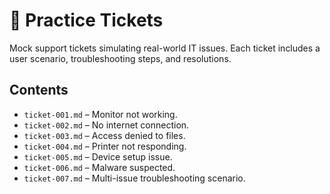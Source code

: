 # 📝 Practice Tickets

Mock support tickets simulating real-world IT issues. Each ticket includes a user scenario, troubleshooting steps, and resolutions.

## Contents

- `ticket-001.md` – Monitor not working.
- `ticket-002.md` – No internet connection.
- `ticket-003.md` – Access denied to files.
- `ticket-004.md` – Printer not responding.
- `ticket-005.md` – Device setup issue.
- `ticket-006.md` – Malware suspected.
- `ticket-007.md` – Multi-issue troubleshooting scenario.
